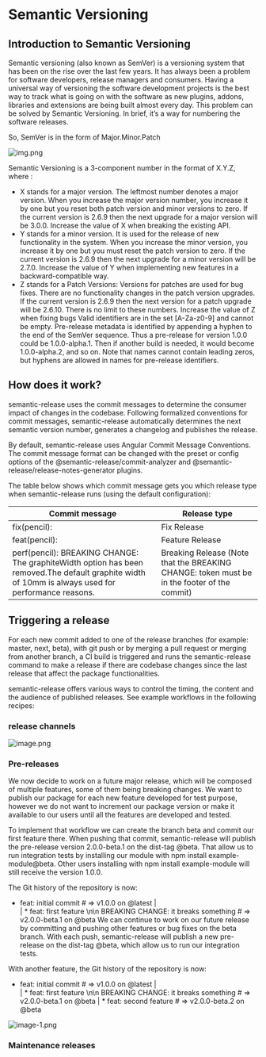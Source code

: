 # Semantic Versioning

## Introduction to Semantic Versioning
Semantic versioning (also known as SemVer) is a versioning system that has been on the rise over the last few years. It has always been a problem for software developers, release managers and consumers. Having a universal way of versioning the software development projects is the best way to track what is going on with the software as new plugins, addons, libraries and extensions are being built almost every day. This problem can be solved by Semantic Versioning. In brief, it’s a way for numbering the software releases.

So, SemVer is in the form of Major.Minor.Patch

![img.png](img.png)

Semantic Versioning is a 3-component number in the format of X.Y.Z, where :

* X stands for a major version. The leftmost number denotes a major version. When you increase the major version number, you increase it by one but you reset both patch version and minor versions to zero. If the current version is 2.6.9 then the next upgrade for a major version will be 3.0.0. Increase the value of X when breaking the existing API.
* Y stands for a minor version. It is used for the release of new functionality in the system. When you increase the minor version, you increase it by one but you must reset the patch version to zero. If the current version is 2.6.9 then the next upgrade for a minor version will be 2.7.0. Increase the value of Y when implementing new features in a backward-compatible way.
* Z stands for a Patch Versions: Versions for patches are used for bug fixes. There are no functionality changes in the patch version upgrades. If the current version is 2.6.9 then the next version for a patch upgrade will be 2.6.10. There is no limit to these numbers. Increase the value of Z when fixing bugs
Valid identifiers are in the set [A-Za-z0-9] and cannot be empty. Pre-release metadata is identified by appending a hyphen to the end of the SemVer sequence. Thus a pre-release for version 1.0.0 could be 1.0.0-alpha.1. Then if another build is needed, it would become 1.0.0-alpha.2, and so on. Note that names cannot contain leading zeros, but hyphens are allowed in names for pre-release identifiers.


## How does it work?
semantic-release uses the commit messages to determine the consumer impact of changes in the codebase. Following formalized conventions for commit messages, semantic-release automatically determines the next semantic version number, generates a changelog and publishes the release.

By default, semantic-release uses Angular Commit Message Conventions. The commit message format can be changed with the preset or config options of the @semantic-release/commit-analyzer and @semantic-release/release-notes-generator plugins.

The table below shows which commit message gets you which release type when semantic-release runs (using the default configuration):

Commit  message	                                        | Release type
----------------                                        |-------------
fix(pencil):                                            |  Fix Release
feat(pencil):                                           | Feature Release
perf(pencil): BREAKING CHANGE: The graphiteWidth option has been removed.The default graphite width of 10mm is always used for performance reasons.	|  Breaking Release (Note that the BREAKING CHANGE:  token must be in the footer of the commit)

## Triggering a release
For each new commit added to one of the release branches (for example: master, next, beta), with git push or by merging a pull request or merging from another branch, a CI build is triggered and runs the semantic-release command to make a release if there are codebase changes since the last release that affect the package functionalities.

semantic-release offers various ways to control the timing, the content and the audience of published releases. See example workflows in the following recipes:

### release channels
![image.png](image.png)
### Pre-releases    
We now decide to work on a future major release, which will be composed of multiple features, some of them being breaking changes. We want to publish our package for each new feature developed for test purpose, however we do not want to increment our package version or make it available to our users until all the features are developed and tested.

To implement that workflow we can create the branch beta and commit our first feature there. When pushing that commit, semantic-release will publish the pre-release version 2.0.0-beta.1 on the dist-tag @beta. That allow us to run integration tests by installing our module with npm install example-module@beta. Other users installing with npm install example-module will still receive the version 1.0.0.

The Git history of the repository is now:

* feat: initial commit # => v1.0.0 on @latest
  | \
  |  * feat: first feature \n\n BREAKING CHANGE: it breaks something # => v2.0.0-beta.1 on @beta
  We can continue to work on our future release by committing and pushing other features or bug fixes on the beta branch. With each push, semantic-release will publish a new pre-release on the dist-tag @beta, which allow us to run our integration tests.

With another feature, the Git history of the repository is now:

* feat: initial commit # => v1.0.0 on @latest
  | \
  |  * feat: first feature \n\n BREAKING CHANGE: it breaks something # => v2.0.0-beta.1 on @beta
  |  * feat: second feature # => v2.0.0-beta.2 on @beta


![image-1.png](image-1.png)
### Maintenance releases
